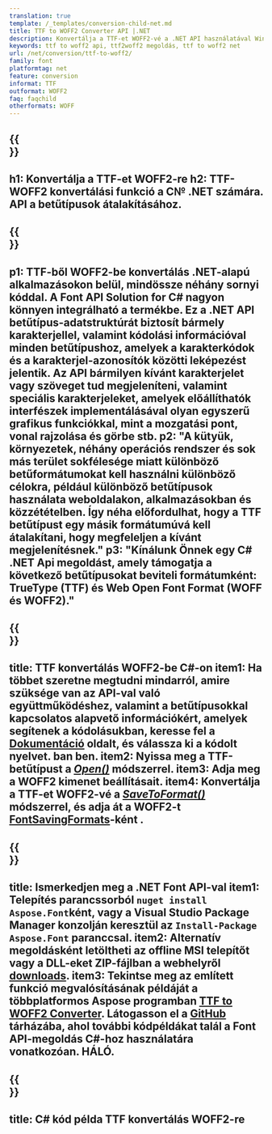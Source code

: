 ```yaml
---
translation: true
template: /_templates/conversion-child-net.md
title: TTF to WOFF2 Converter API |.NET
description: Konvertálja a TTF-et WOFF2-vé a .NET API használatával Windows rendszeren. Integrálja ezt a natív TTF-ből WOFF2-be font konvertáló funkciót saját megoldásába.
keywords: ttf to woff2 api, ttf2woff2 megoldás, ttf to woff2 net
url: /net/conversion/ttf-to-woff2/
family: font
platformtag: net
feature: conversion
informat: TTF
outformat: WOFF2
faq: faqchild
otherformats: WOFF
---
```


{{<section banner>}}
---
h1: Konvertálja a TTF-et WOFF2-re
h2: TTF-WOFF2 konvertálási funkció a C№ .NET számára. API a betűtípusok átalakításához.
---

{{<section overview>}}
---
p1: TTF-ből WOFF2-be konvertálás .NET-alapú alkalmazásokon belül, mindössze néhány sornyi kóddal. A Font API Solution for С# nagyon könnyen integrálható a termékbe. Ez a .NET API betűtípus-adatstruktúrát biztosít bármely karakterjellel, valamint kódolási információval minden betűtípushoz, amelyek a karakterkódok és a karakterjel-azonosítók közötti leképezést jelentik. Az API bármilyen kívánt karakterjelet vagy szöveget tud megjeleníteni, valamint speciális karakterjeleket, amelyek előállíthatók interfészek implementálásával olyan egyszerű grafikus funkciókkal, mint a mozgatási pont, vonal rajzolása és görbe stb.
p2: "A kütyük, környezetek, néhány operációs rendszer és sok más terület sokfélesége miatt különböző betűformátumokat kell használni különböző célokra, például különböző betűtípusok használata weboldalakon, alkalmazásokban és közzétételben. Így néha előfordulhat, hogy a TTF betűtípust egy másik formátumúvá kell átalakítani, hogy megfeleljen a kívánt megjelenítésnek."
p3: "Kínálunk Önnek egy С# .NET Api megoldást, amely támogatja a következő betűtípusokat beviteli formátumként: TrueType (TTF) és Web Open Font Format (WOFF és WOFF2)."
---

{{<section feature1>}}
---
title: TTF konvertálás WOFF2-be C#-on
item1: Ha többet szeretne megtudni mindarról, amire szüksége van az API-val való együttműködéshez, valamint a betűtípusokkal kapcsolatos alapvető információkért, amelyek segítenek a kódolásukban, keresse fel a [Dokumentáció](https://docs.aspose.com/font/) oldalt, és válassza ki a kódolt nyelvet. ban ben.
item2: Nyissa meg a TTF-betűtípust a [*Open()*](https://reference.aspose.com/font/net/aspose.font/font/open/) módszerrel.
item3: Adja meg a WOFF2 kimenet beállításait.
item4: Konvertálja a TTF-et WOFF2-vé a [*SaveToFormat()*](https://reference.aspose.com/font/net/aspose.font/font/savetoformat/) módszerrel, és adja át a WOFF2-t [FontSavingFormats](https://reference.aspose.com/font/net/aspose.font/fontsavingformats/)-ként .
---

{{<section feature2>}}
---
title: Ismerkedjen meg a .NET Font API-val
item1: Telepítés parancssorból ```nuget install Aspose.Font```ként, vagy a Visual Studio Package Manager konzolján keresztül az ```Install-Package Aspose.Font``` paranccsal.
item2: Alternatív megoldásként letöltheti az offline MSI telepítőt vagy a DLL-eket ZIP-fájlban a  webhelyről [downloads](https://releases.aspose.com/font/net/).
item3: Tekintse meg az említett funkció megvalósításának példáját a többplatformos Aspose programban  [TTF to WOFF2 Converter](https://products.aspose.app/font/conversion/ttf-to-woff2). Látogasson el a [GitHub](https://github.com/aspose-font/Aspose.Font-Documentation/tree/master/net-examples) tárházába, ahol további kódpéldákat talál a Font API-megoldás C#-hoz használatára vonatkozóan. HÁLÓ.
---

{{<section codeexample>}}
---
title: C# kód példa TTF konvertálás WOFF2-re
---